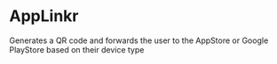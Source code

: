 # AppLinkr
Generates a QR code and forwards the user to the AppStore or Google PlayStore based on their device type
